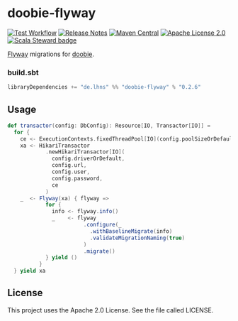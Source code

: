 # doobie-flyway
[![Test Workflow](https://github.com/lhns/doobie-flyway/workflows/test/badge.svg)](https://github.com/lhns/doobie-flyway/actions?query=workflow%3Atest)
[![Release Notes](https://img.shields.io/github/release/lhns/doobie-flyway.svg?maxAge=3600)](https://github.com/lhns/doobie-flyway/releases/latest)
[![Maven Central](https://img.shields.io/maven-central/v/de.lhns/doobie-flyway_2.13)](https://search.maven.org/artifact/de.lhns/doobie-flyway_2.13)
[![Apache License 2.0](https://img.shields.io/github/license/lhns/doobie-flyway.svg?maxAge=3600)](https://www.apache.org/licenses/LICENSE-2.0)
[![Scala Steward badge](https://img.shields.io/badge/Scala_Steward-helping-blue.svg?style=flat&logo=data:image/png;base64,iVBORw0KGgoAAAANSUhEUgAAAA4AAAAQCAMAAAARSr4IAAAAVFBMVEUAAACHjojlOy5NWlrKzcYRKjGFjIbp293YycuLa3pYY2LSqql4f3pCUFTgSjNodYRmcXUsPD/NTTbjRS+2jomhgnzNc223cGvZS0HaSD0XLjbaSjElhIr+AAAAAXRSTlMAQObYZgAAAHlJREFUCNdNyosOwyAIhWHAQS1Vt7a77/3fcxxdmv0xwmckutAR1nkm4ggbyEcg/wWmlGLDAA3oL50xi6fk5ffZ3E2E3QfZDCcCN2YtbEWZt+Drc6u6rlqv7Uk0LdKqqr5rk2UCRXOk0vmQKGfc94nOJyQjouF9H/wCc9gECEYfONoAAAAASUVORK5CYII=)](https://scala-steward.org)

[Flyway](https://flywaydb.org/) migrations for [doobie](https://github.com/tpolecat/doobie).

### build.sbt
```sbt
libraryDependencies += "de.lhns" %% "doobie-flyway" % "0.2.6"
```

## Usage
```scala
def transactor(config: DbConfig): Resource[IO, Transactor[IO]] =
  for {
    ce <- ExecutionContexts.fixedThreadPool[IO](config.poolSizeOrDefault)
    xa <- HikariTransactor
            .newHikariTransactor[IO](
              config.driverOrDefault,
              config.url,
              config.user,
              config.password,
              ce
            )
    _  <- Flyway(xa) { flyway =>
            for {
              info <- flyway.info()
              _    <- flyway
                        .configure(_
                          .withBaselineMigrate(info)
                          .validateMigrationNaming(true)
                        )
                        .migrate()
            } yield ()
          }
  } yield xa
```

## License
This project uses the Apache 2.0 License. See the file called LICENSE.

